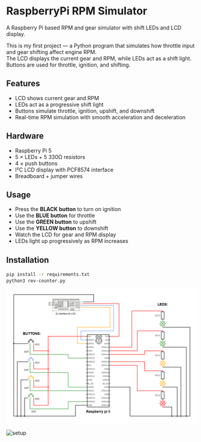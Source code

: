 # RaspberryPi RPM Simulator
A Raspberry Pi based RPM and gear simulator with shift LEDs and LCD display.

This is my first project — a Python program that simulates how throttle input and gear shifting affect engine RPM.  
The LCD displays the current gear and RPM, while LEDs act as a shift light. Buttons are used for throttle, ignition, and shifting.


## Features
- LCD shows current gear and RPM
- LEDs act as a progressive shift light
- Buttons simulate throttle, ignition, upshift, and downshift
- Real-time RPM simulation with smooth acceleration and deceleration


## Hardware
- Raspberry Pi 5
- 5 × LEDs + 5 330Ω resistors
- 4 × push buttons
- I²C LCD display with PCF8574 interface
- Breadboard + jumper wires


## Usage
- Press the **BLACK button** to turn on ignition
- Use the **BLUE button** for throttle
- Use the **GREEN button** to upshift
- Use the **YELLOW button** to downshift
- Watch the LCD for gear and RPM display
- LEDs light up progressively as RPM increases


## Installation
```bash
pip install -r requirements.txt
python3 rev-counter.py
```

![Circuit Diagram](images/diagram.png)


![setup](images/wiring.jpg)
